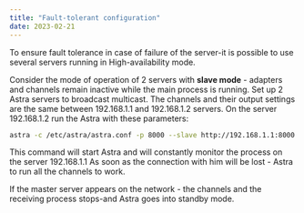```yaml
---
title: "Fault-tolerant configuration"
date: 2023-02-21
---
```


To ensure fault tolerance in case of failure of the server-it is possible to use several servers running in High-availability mode.

Consider the mode of operation of 2 servers with **slave mode** - adapters and channels remain inactive while the main process is running.
Set up 2 Astra servers to broadcast multicast. The channels and their output settings are the same between 192.168.1.1 and 192.168.1.2 servers.
On the server 192.168.1.2 run the Astra with these parameters:

```sh
astra -c /etc/astra/astra.conf -p 8000 --slave http://192.168.1.1:8000
```

This command will start Astra and will constantly monitor the process on the server 192.168.1.1
As soon as the connection with him will be lost - Astra to run all the channels to work.

If the master server appears on the network - the channels and the receiving process stops-and Astra goes into standby mode.
